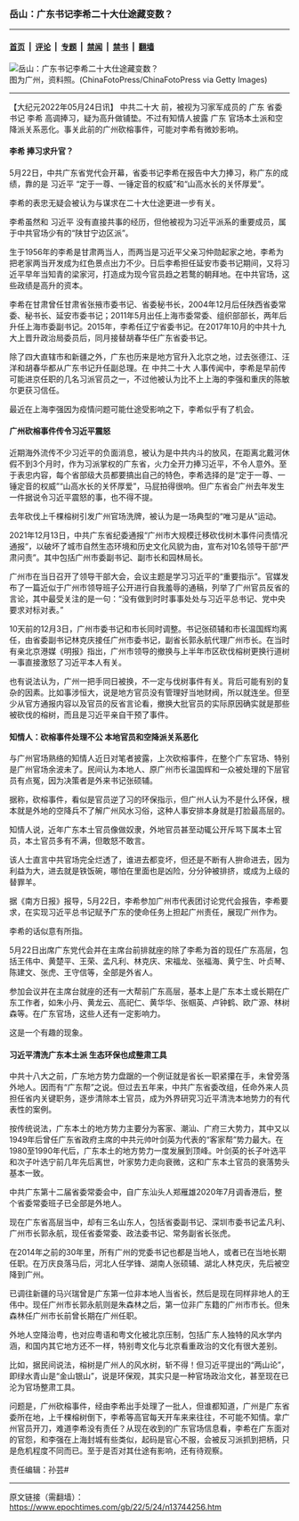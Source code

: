 ### 岳山：广东书记李希二十大仕途藏变数？

---

#### [首页](../../../..?n13744256) &nbsp;|&nbsp; [评论](../../../../../epoch-comment?n13744256) &nbsp;|&nbsp; [专题](../../../../../epoch-special?n13744256) &nbsp;|&nbsp; [禁闻](../../../../../epoch-news?n13744256) &nbsp;|&nbsp; [禁书](../../../../../books?n13744256) &nbsp;|&nbsp; [翻墙](https://github.com/gfw-breaker/nogfw/blob/master/README.md?n13744256)


<div><img alt="岳山：广东书记李希二十大仕途藏变数？" class="attachment-djy_600_400 size-djy_600_400 wp-post-image" src="https://i.epochtimes.com/assets/uploads/2016/02/1602051150052382-600x400.jpg"/>
<div class="caption">
 图为广州，资料照。(ChinaFotoPress/ChinaFotoPress via Getty Images)
</div></div><hr/><div class="post_content" id="artbody" itemprop="articleBody">
 <!-- article content begin -->
 <p>
  【大纪元2022年05月24日讯】
  <ok href="https://www.epochtimes.com/gb/tag/%E4%B8%AD%E5%85%B1%E4%BA%8C%E5%8D%81%E5%A4%A7.html">
   中共二十大
  </ok>
  前，被视为习家军成员的
  <ok href="https://www.epochtimes.com/gb/tag/%E5%B9%BF%E4%B8%9C.html">
   广东
  </ok>
  省委书记
  <ok href="https://www.epochtimes.com/gb/tag/%E6%9D%8E%E5%B8%8C.html">
   李希
  </ok>
  高调捧习，疑为高升做铺垫。不过有知情人披露
  <ok href="https://www.epochtimes.com/gb/tag/%E5%B9%BF%E4%B8%9C.html">
   广东
  </ok>
  官场本土派和空降派关系恶化。事关此前的广州砍榕事件，可能对李希有微妙影响。
 </p>
 <h4>
  <ok href="https://www.epochtimes.com/gb/tag/%E6%9D%8E%E5%B8%8C.html">
   李希
  </ok>
  捧习求升官？
 </h4>
 <p>
  5月22日，中共广东省党代会开幕，省委书记李希在报告中大力捧习，称广东的成绩，靠的是
  <ok href="https://www.epochtimes.com/gb/tag/%E4%B9%A0%E8%BF%91%E5%B9%B3.html">
   习近平
  </ok>
  “定于一尊、一锤定音的权威”和“山高水长的关怀厚爱”。
 </p>
 <p>
  李希的表忠无疑会被认为与谋求在二十大仕途更进一步有关。
 </p>
 <p>
  李希虽然和
  <ok href="https://www.epochtimes.com/gb/tag/%E4%B9%A0%E8%BF%91%E5%B9%B3.html">
   习近平
  </ok>
  没有直接共事的经历，但他被视为习近平派系的重要成员，属于中共官场少有的“陕甘宁边区派”。
 </p>
 <p>
  生于1956年的李希是甘肃两当人，而两当是习近平父亲习仲勋起家之地，李希为把老家两当开发成为红色景点出力不少。日后李希担任延安市委书记期间，又将习近平早年当知青的梁家河，打造成为现今官员趋之若鹜的朝拜地。在中共官场，这些政绩是高升的资本。
 </p>
 <p>
  李希在甘肃曾任甘肃省张掖市委书记、省委秘书长，2004年12月后任陕西省委常委、秘书长、延安市委书记；2011年5月出任上海市委常委、组织部部长，两年后升任上海市委副书记。2015年，李希任辽宁省委书记。在2017年10月的中共十九大上晋升政治局委员后，同月接替胡春华任广东省委书记。
 </p>
 <p>
  除了四大直辖市和新疆之外，广东也历来是地方官升入北京之地，过去张德江、汪洋和胡春华都从广东书记升任副总理。在
  <ok href="https://www.epochtimes.com/gb/tag/%E4%B8%AD%E5%85%B1%E4%BA%8C%E5%8D%81%E5%A4%A7.html">
   中共二十大
  </ok>
  人事传闻中，李希是早前传可能进京任职的几名习派官员之一，不过他被认为比不上上海的李强和重庆的陈敏尔更获习信任。
 </p>
 <p>
  最近在上海李强因为疫情问题可能仕途受影响之下，李希似乎有了机会。
 </p>
 <h4>
  广州砍榕事件传令习近平震怒
 </h4>
 <p>
  近期海外流传不少习近平的负面消息，被认为是中共内斗的放风，在距离北戴河休假不到3个月时，作为习派掌权的广东省，火力全开力捧习近平，不令人意外。至于表忠内容，每个省部级大员都要搞出自己的特色，李希选择的是“定于一尊、一锤定音的权威”“山高水长的关怀厚爱”，马屁拍得很响。但广东省会广州去年发生一件据说令习近平震怒的事，也不得不提。
 </p>
 <p>
  去年砍伐上千棵榕树引发广州官场洗牌，被认为是一场典型的“唯习是从”运动。
 </p>
 <p>
  2021年12月13日，中共广东省纪委通报“广州市大规模迁移砍伐树木事件问责情况通报”，以破坏了城市自然生态环境和历史文化风貌为由，宣布对10名领导干部“严肃问责”。其中包括广州市委副书记、副市长和园林局长。
 </p>
 <p>
  广州市在当日召开了领导干部大会，会议主题是学习习近平的“重要指示”。官媒发布了一篇近似于广州市领导班子公开进行自我羞辱的通稿，列举了广州官员反省的言论，其中最受关注的是一句：“没有做到时时事事处处与习近平总书记、党中央要求对标对表。”
 </p>
 <p>
  10天前的12月3日，广州市委书记和市长同时调整。书记张硕辅和市长温国辉均离任，由省委副书记林克庆接任广州市委书记，副省长郭永航代理广州市长。在当时有亲北京港媒《明报》指出，广州市领导的撤换与上半年市区砍伐榕树更换行道树一事直接激怒了习近平本人有关。
 </p>
 <p>
  也有说法认为，广州一把手同日被换，不一定与伐树事件有关。背后可能有别的复杂的因素。比如事涉恒大，说是地方官员没有管理好当地财阀，所以就连坐。但至少从官方通报内容以及官员的反省言论看，撤换大批官员的实际原因确实就是那些被砍伐的榕树，而且是习近平亲自干预了事件。
 </p>
 <h4>
  知情人：砍榕事件处理不公 本地官员和空降派关系恶化
 </h4>
 <p>
  与广州官场熟络的知情人近日对笔者披露，上次砍榕事件，在整个广东官场、特别是广州官场余波未了。民间认为本地人、原广州市长温国辉和一众被处理的下层官员有点冤，因为决策者是外来书记张硕辅。
 </p>
 <p>
  据称，砍榕事件，看似是官员逆了习的环保指示，但广州人认为不是什么环保，根本就是外地的空降兵不了解广州风水习俗，这种人事安排本身就是打脸最高层的。
 </p>
 <p>
  知情人说，近年广东本土官员像做奴隶，外地官员甚至动辄公开斥骂下属本土官员，本土官员多有不满，但敢怒不敢言。
 </p>
 <p>
  该人士直言中共官场完全烂透了，谁进去都变坏，但还是不断有人拚命进去，因为利益为大，进去就是铁饭碗，哪怕在里面也是凶险，分分钟被排挤，或成为上级的替罪羊。
 </p>
 <p>
  据《南方日报》报导，5月22日，李希参加广州市代表团讨论党代会报告，李希要求，在实现习近平总书记赋予广东的使命任务上担起广州责任，展现广州作为。
 </p>
 <p>
  李希的话似意有所指。
 </p>
 <p>
  5月22日出席广东党代会并在主席台前排就座的除了李希为首的现任广东高层，包括王伟中、黄楚平、王荣、孟凡利、林克庆、宋福龙、张福海、黄宁生、叶贞琴、陈建文、张虎、王守信等，全部是外省人。
 </p>
 <p>
  参加会议并在主席台就座的还有一大帮前广东高层，基本上是广东本土或长期在广东工作者，如朱小丹、黄龙云、高祀仁、黄华华、张帼英、卢钟鹤、欧广源、林树森等。在广东官场，这些人还有一定影响力。
 </p>
 <p>
  这是一个有趣的现象。
 </p>
 <h4>
  习近平清洗广东本土派 生态环保也成整肃工具
 </h4>
 <p>
  中共十八大之前，广东地方势力盘踞的一个例证就是省长一职紧攥在手，未曾旁落外地人。因而有“广东帮”之说。但过去五年来，中共广东省委改组，任命外来人员担任省内关键职务，逐步清除本土官员，成为外界研究习近平清洗本地势力的有代表性的案例。
 </p>
 <p>
  按传统说法，广东本土的地方势力主要分为客家、潮汕、广府三大势力，其中又以1949年后曾任广东省政府主席的中共元帅叶剑英为代表的“客家帮”势力最大。在1980至1990年代后，广东本土的地方势力一度发展到顶峰。叶剑英的长子叶选平和次子叶选宁前几年先后离世，叶家势力走向衰微，这和广东本土官员的衰落势头基本一致。
 </p>
 <p>
  中共广东第十二届省委常委会中，自广东汕头人郑雁雄2020年7月调香港后，整个省委常委班子已全部是外地人。
 </p>
 <p>
  现在广东省高层当中，却有三名山东人，包括省委副书记、深圳市委书记孟凡利、广州市长郭永航，现任省委常委、政法委书记、常务副省长张虎。
 </p>
 <p>
  在2014年之前的30年里，所有广州的党委书记也都是当地人，或者已在当地长期任职。在万庆良落马后，河北人任学锋、湖南人张硕辅、湖北人林克庆，先后被空降到广州。
 </p>
 <p>
  已调往新疆的马兴瑞曾是广东第一位非本地人当省长，然后是现在同样非地人的王伟中。现任广州市长郭永航则是朱森林之后，第一位非广东籍的广州市市长。但朱森林任广州市长前曾长期在广州任职。
 </p>
 <p>
  外地人空降治粤，也对应粤语和粤文化被北京压制，包括广东人独特的风水学内涵，和国内其它地方还不一样，特别粤文化与北京看重政治的文化有很大差别。
 </p>
 <p>
  比如，据民间说法，榕树是广州人的风水树，斩不得！但习近平提出的“两山论”，即绿水青山是“金山银山”，说是环保观，其实只是一种官场政治文化，甚至现在已沦为官场整肃工具。
 </p>
 <p>
  问题是，广州砍榕事件，经由李希出手处理了一批人，但谁都知道，广州是广东省委所在地，上千棵榕树倒下，李希等高官每天开车来来往往，不可能不知情。拿广州官员开刀，难道李希没有责任？从现在收到的广东官场信息看，李希在广东面对的官怨，和李强在上海封城有些类似，起码是官心不服，会被反习派抓到把柄，只是危机程度不同而已。至于是否对其仕途有影响，还有待观察。
 </p>
 <p>
  责任编辑：孙芸#
 </p>
 <!-- article content end -->
 <div id="below_article_ad">
 </div>
</div>


---

原文链接（需翻墙）：https://www.epochtimes.com/gb/22/5/24/n13744256.htm